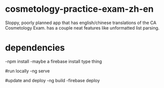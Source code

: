 # cosmetology-practice-exam-zh-en
Sloppy, poorly planned app that has english/chinese translations of the CA Cosmetology Exam. has a couple neat features like unformatted list parsing.


# dependencies
-npm install
-maybe a firebase install type thing

#run locally
-ng serve

#update and deploy
-ng build
-firebase deploy
